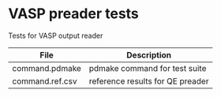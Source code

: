 # VASP preader tests

Tests for VASP output reader

| **File**          |  **Description**                 |
| ----------------- | -------------------------------- |
| command.pdmake    | pdmake command for test suite    |
| command.ref.csv   | reference results for QE preader |
